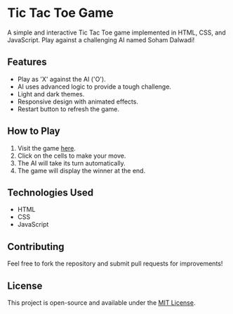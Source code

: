 # Tic Tac Toe Game

A simple and interactive Tic Tac Toe game implemented in HTML, CSS, and JavaScript. Play against a challenging AI named Soham Dalwadi!

## Features

- Play as 'X' against the AI ('O').
- AI uses advanced logic to provide a tough challenge.
- Light and dark themes.
- Responsive design with animated effects.
- Restart button to refresh the game.

## How to Play

1. Visit the game [here](https://sohamdalwadi.github.io/tic-tac-toe/).
2. Click on the cells to make your move.
3. The AI will take its turn automatically.
4. The game will display the winner at the end.

## Technologies Used

- HTML
- CSS
- JavaScript

## Contributing

Feel free to fork the repository and submit pull requests for improvements!

## License

This project is open-source and available under the [MIT License](LICENSE).
